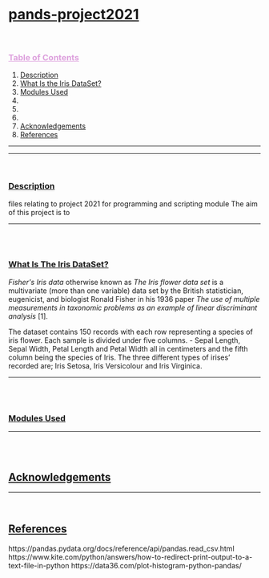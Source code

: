 <br>
<h1><b><u> pands-project2021</u></b></h1>



<br>
<h3 style=color:#DDA0DD><b><u>Table of Contents</b></u></h3></summary>
  <ol>
    <li><a href="#description"> Description</a></li>
    <li><a href="#iris">What Is the Iris DataSet?</a></li>
    <li><a href="#modules used">Modules Used</a></li>
    <li><a href="#"></a></li>
    <li><a href="#"></a></li>
    <li><a href="#"></a></li>
    <li><a href="#acknowledgements">Acknowledgements</a></li>
    <li><a href="#References">References</a></li>
  </ol>
  
---
---
<br>
<h3><b><u>Description</u></b></h3>
files relating to project 2021 for programming and scripting module
The aim of this project is to

-----
</br>
<br>
<h3><b><u>What Is The Iris DataSet?</u></b></h3>
<i>Fisher's Iris data</i> otherwise known as <i>The Iris flower data set</i> is a multivariate (more than one variable) data set  by the British statistician, eugenicist, and biologist Ronald Fisher in his 1936 paper <i>The use of multiple measurements in taxonomic problems as an example of linear discriminant analysis</i> [1].

The dataset contains 150 records with each row representing a species of iris flower. Each sample is divided under five columns. - Sepal Length, Sepal Width, Petal Length and Petal Width all in centimeters and the fifth column being the species of Iris. The three different types of irises’ recorded are; Iris Setosa, Iris Versicolour and Iris Virginica.

----
</br>

<br>
<h3><b><u>Modules Used</u></b></h3>


-----
</br>

<br>
<h2><b><u>Acknowledgements</u></b></h2>

-----
</br>


<h2><b><u>References</u></b></h2>
https://pandas.pydata.org/docs/reference/api/pandas.read_csv.html
https://www.kite.com/python/answers/how-to-redirect-print-output-to-a-text-file-in-python
https://data36.com/plot-histogram-python-pandas/